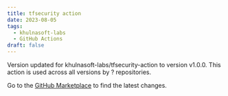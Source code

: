 ```yaml
---
title: tfsecurity action
date: 2023-08-05
tags:
  - khulnasoft-labs
  - GitHub Actions
draft: false
---
```



Version updated for khulnasoft-labs/tfsecurity-action to version v1.0.0.
This action is used across all versions by ? repositories.

Go to the [GitHub Marketplace](https://github.com/marketplace/actions/tfsecurity-action) to find the latest changes.
